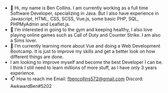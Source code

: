 - 👋 Hi, my name is Ben Collins. I am currently working as a full time Software Developer, specializing in Java. 
     But I also have experience in Javascript, HTML, CSS, SCSS, Vue.js, some basic PHP, SQL, PHPMyAdmin and Leaflet.js.
- 👀 I’m interested in going to the gym and keeping healthy, I also love playing online games such as Call of Duty and Counter Strike. I am also a Sims lover.
- 🌱 I’m currently learning more about Vue and doing a Web Development Bootcamp. It is just to improve my skills and get a better look on how different things are done.
-    I am looking to improve myself and become the best Developer I can be. I think I still need to learn millions of more stuff, as I have only 3 years experience.
- 📫 How to reach me 
     Email: fbencollins572@gmail.com
     Discord: AwkwardBen#5202

<!---
fbencollins572/fbencollins572 is a ✨ special ✨ repository because its `README.md` (this file) appears on your GitHub profile.
You can click the Preview link to take a look at your changes.
--->
